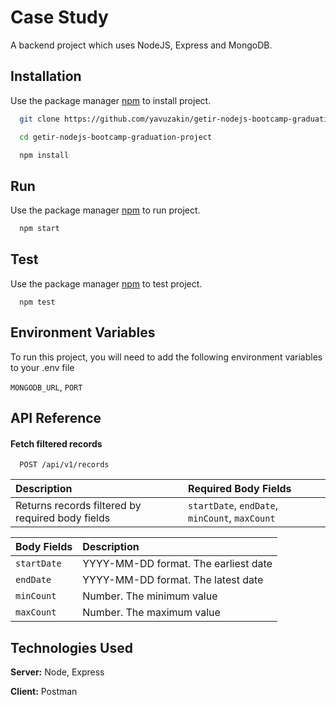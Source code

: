 # Case Study

A backend project which uses NodeJS, Express and MongoDB.

## Installation 

Use the package manager [npm](https://www.npmjs.com/) to install project.

```bash
  git clone https://github.com/yavuzakin/getir-nodejs-bootcamp-graduation-project.git

  cd getir-nodejs-bootcamp-graduation-project

  npm install
```

## Run

Use the package manager [npm](https://www.npmjs.com/) to run project.

```bash
  npm start
```

## Test

Use the package manager [npm](https://www.npmjs.com/) to test project.

```
  npm test
```

## Environment Variables

To run this project, you will need to add the following environment variables to your .env file

`MONGODB_URL`, `PORT`

## API Reference

#### Fetch filtered records

```
  POST /api/v1/records
```

| Description                                      | Required Body Fields                           |
| :----------------------------------------------- | :--------------------------------------------- |
| Returns records filtered by required body fields | `startDate`, `endDate`, `minCount`, `maxCount` |

| Body Fields | Description                          |
| :---------- | :----------------------------------- |
| `startDate` | YYYY-MM-DD format. The earliest date |
| `endDate`   | YYYY-MM-DD format. The latest date   |
| `minCount`  | Number. The minimum value            |
| `maxCount`  | Number. The maximum value            |

## Technologies Used

**Server:** Node, Express

**Client:** Postman